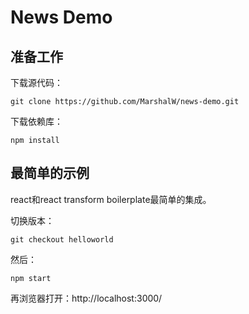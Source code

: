 # News Demo

## 准备工作

下载源代码：

```
git clone https://github.com/MarshalW/news-demo.git
```

下载依赖库：

```
npm install
```


## 最简单的示例

react和react transform boilerplate最简单的集成。

切换版本：

```
git checkout helloworld
```

然后：

```
npm start
```

再浏览器打开：http://localhost:3000/

